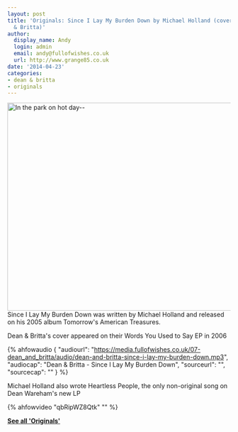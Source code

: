 ```yaml
---
layout: post
title: 'Originals: Since I Lay My Burden Down by Michael Holland (covered by Dean
  & Britta)'
author:
  display_name: Andy
  login: admin
  email: andy@fullofwishes.co.uk
  url: http://www.grange85.co.uk
date: '2014-04-23'
categories:
- dean & britta
- originals
---
```

<p><a href="https://www.flickr.com/photos/library_of_congress/2162949251" title="In the park on hot day--"played out"  (LOC) by The Library of Congress, on Flickr"><img class="aligncenter" src="https://farm3.staticflickr.com/2378/2162949251_63abe20b0f_z.jpg?zz=1" width="640" height="469" alt="In the park on hot day--"played out"  (LOC)"></a><br />
Since I Lay My Burden Down was written by Michael Holland and released on his 2005 album Tomorrow's American Treasures.</p>
<p>Dean & Britta's cover appeared on their Words You Used to Say EP in 2006</p>

 {% ahfowaudio {
  "audiourl": "https://media.fullofwishes.co.uk/07-dean_and_britta/audio/dean-and-britta-since-i-lay-my-burden-down.mp3",
  "audiocap": "Dean & Britta - Since I Lay My Burden Down",
  "sourceurl": "",
  "sourcecap": ""
  } %}

<p>Michael Holland also wrote Heartless People, the only non-original song on Dean Wareham's new LP<br />

{% ahfowvideo "qbRipWZ8Qtk" "" %}

<p><strong><a href="/category/originals/" title="List: Originals">See all 'Originals'</a></strong></p>
